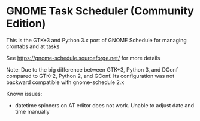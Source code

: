 # GNOME Task Scheduler (Community Edition)

This is the GTK+3 and Python 3.x port of GNOME Schedule for managing crontabs and at tasks

See https://gnome-schedule.sourceforge.net/ for more details

Note: Due to the big difference between GTK+3, Python 3, and DConf compared to GTK+2, Python 2, and GConf. Its configuration was not backward compatible with gnome-schedule 2.x

Known issues:
* datetime spinners on AT editor does not work. Unable to adjust date and time manually
